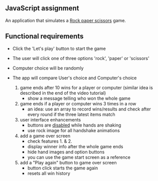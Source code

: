 ## JavaScript assignment 
An application that simulates a [Rock paper scissors](https://en.wikipedia.org/wiki/Rock_paper_scissors) game.

## Functional requirements

- Click the 'Let's play' button to start the game
- The user will click one of three options 'rock', 'paper' or 'scissors'
- Computer choice will be randomly 
- The app will compare User's choice and Computer's choice

  1. game ends after 10 wins for a player or computer (similar idea is described in the end of the video tutorial)
      - show a message telling who won the whole game
  1. game ends if a player or computer wins 3 times in a row
      - an idea: use an array to record wins/results and check after every round if the three latest items match
  1. user interface enhancements
      - buttons are [disabled](https://www.w3schools.com/jsref/prop_pushbutton_disabled.asp) while hands are shaking
      - use rock image for all handshake animations
  1. add a game over screen
      - check features 1. & 2.
      - display winner info after the whole game ends
      - hide hand images and option buttons
      - you can use the game start screen as a reference
  1. add a "Play again" button to game over screen
      - button click starts the game again
      - resets all win history
